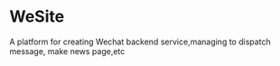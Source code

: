 WeSite
======

A platform for creating Wechat backend service,managing to dispatch message, make news page,etc
